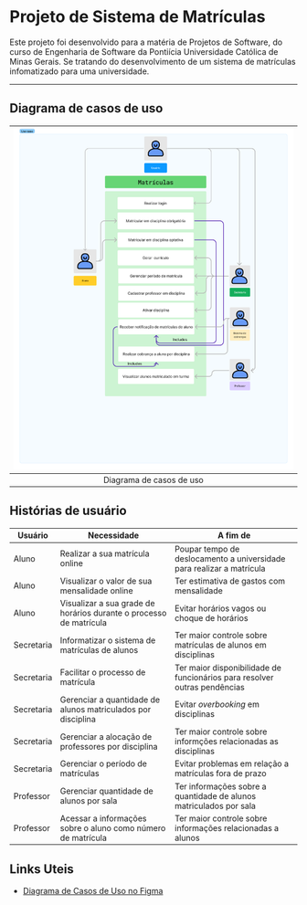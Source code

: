# Projeto de Sistema de Matrículas

Este projeto foi desenvolvido para a matéria de Projetos de Software, do curso de Engenharia de Software da Pontiícia Universidade Católica de Minas Gerais. Se tratando do desenvolvimento de um sistema de matrículas infomatizado para uma universidade.

---

## Diagrama de casos de uso

| <img src="Documentação/casoDeUsoV1.png" alt="use case"/> |
|:---------------------:|
| Diagrama de casos de uso |

## Histórias de usuário

| Usuário    |  Necessidade   | A fim de    |
|-------------|-------------|-------------|
| Aluno | Realizar a sua matrícula online | Poupar tempo de deslocamento a universidade para realizar a matrícula|
| Aluno | Visualizar o valor de sua mensalidade online | Ter estimativa de gastos com mensalidade |
| Aluno | Visualizar a sua grade de horários durante o processo de matrícula | Evitar horários vagos ou choque de horários | 
| Secretaria | Informatizar o sistema de matrículas de alunos | Ter maior controle sobre matrículas de alunos em disciplinas |
| Secretaria | Facilitar o processo de matrícula | Ter maior disponibilidade de funcionários para resolver outras pendências |
| Secretaria | Gerenciar a quantidade de alunos matriculados por disciplina | Evitar *_overbooking_* em disciplinas |
| Secretaria | Gerenciar a alocação de professores por disciplina | Ter maior controle sobre informções relacionadas as disciplinas |
| Secretaria | Gerenciar o período de matrículas | Evitar problemas em relação a matrículas fora de prazo |
| Professor | Gerenciar quantidade de alunos por sala | Ter informações sobre a quantidade de alunos matriculados por sala |
| Professor | Acessar a informações sobre o aluno como número de matrícula | Ter maior controle sobre informações relacionadas a alunos |


## Links Uteis

- [Diagrama de Casos de Uso no Figma](https://www.figma.com/board/wF6VISE7wazLz5nLJRs01S/Use-Case-(Copy)?node-id=0-1&t=9BhIaHnJ9eTdwW5z-1)

